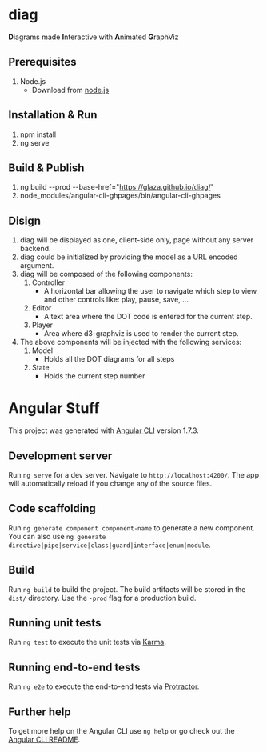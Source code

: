 # diag
**D**iagrams made **I**nteractive with **A**nimated **G**raphViz
 
## Prerequisites
1. Node.js
    * Download from [node.js](https://nodejs.org/en/download/)

## Installation & Run
1. npm install
2. ng serve

## Build & Publish
1. ng build --prod --base-href="https://glaza.github.io/diag/"
2. node_modules/angular-cli-ghpages/bin/angular-cli-ghpages

## Disign
1. diag will be displayed as one, client-side only, page without any server backend.
2. diag could be initialized by providing the model as a URL encoded argument.
3. diag will be composed of the following components:
    1. Controller
        *  A horizontal bar allowing the user to navigate which step to view and other controls like: play, pause, save, ...
    2. Editor
        * A text area where the DOT code is entered for the current step.
    3. Player
        * Area where d3-graphviz is used to render the current step.
4. The above components will be injected with the following services:
    1. Model
        * Holds all the DOT diagrams for all steps
    2. State
        * Holds the current step number

# Angular Stuff

This project was generated with [Angular CLI](https://github.com/angular/angular-cli) version 1.7.3.

## Development server

Run `ng serve` for a dev server. Navigate to `http://localhost:4200/`. The app will automatically reload if you change any of the source files.

## Code scaffolding

Run `ng generate component component-name` to generate a new component. You can also use `ng generate directive|pipe|service|class|guard|interface|enum|module`.

## Build

Run `ng build` to build the project. The build artifacts will be stored in the `dist/` directory. Use the `-prod` flag for a production build.

## Running unit tests

Run `ng test` to execute the unit tests via [Karma](https://karma-runner.github.io).

## Running end-to-end tests

Run `ng e2e` to execute the end-to-end tests via [Protractor](http://www.protractortest.org/).

## Further help

To get more help on the Angular CLI use `ng help` or go check out the [Angular CLI README](https://github.com/angular/angular-cli/blob/master/README.md).
